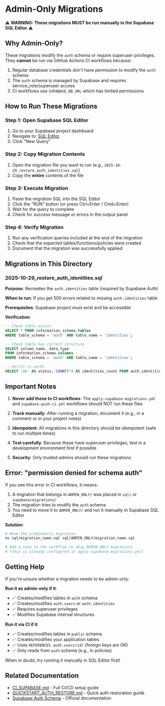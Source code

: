 # Admin-Only Migrations

⚠️ **WARNING: These migrations MUST be run manually in the Supabase SQL Editor** ⚠️

## Why Admin-Only?

These migrations modify the `auth` schema or require superuser privileges. They **cannot** be run via GitHub Actions CI workflows because:

1. Regular database credentials don't have permission to modify the `auth` schema
2. The `auth` schema is managed by Supabase and requires service_role/superuser access
3. CI workflows use `SUPABASE_DB_URL` which has limited permissions

## How to Run These Migrations

### Step 1: Open Supabase SQL Editor

1. Go to your Supabase project dashboard
2. Navigate to: [SQL Editor](https://supabase.com/dashboard/project/jskajkwulaaakhaolzdu/sql)
3. Click "New Query"

### Step 2: Copy Migration Contents

1. Open the migration file you want to run (e.g., `2025-10-29_restore_auth_identities.sql`)
2. Copy the **entire** contents of the file

### Step 3: Execute Migration

1. Paste the migration SQL into the SQL Editor
2. Click the "RUN" button (or press Ctrl+Enter / Cmd+Enter)
3. Wait for the query to complete
4. Check for success message or errors in the output panel

### Step 4: Verify Migration

1. Run any verification queries included at the end of the migration
2. Check that the expected tables/functions/policies were created
3. Document that the migration was successfully applied

## Migrations in This Directory

### 2025-10-29_restore_auth_identities.sql

**Purpose**: Recreates the `auth.identities` table (required by Supabase Auth)

**When to run**: If you get 500 errors related to missing `auth.identities` table

**Prerequisites**: Supabase project must exist and be accessible

**Verification**:
```sql
-- Check table exists
SELECT * FROM information_schema.tables 
WHERE table_schema = 'auth' AND table_name = 'identities';

-- Check table has correct structure
SELECT column_name, data_type 
FROM information_schema.columns 
WHERE table_schema = 'auth' AND table_name = 'identities';

-- Verify it works
SELECT 'ok' AS status, COUNT(*) AS identities_count FROM auth.identities;
```

## Important Notes

1. **Never add these to CI workflows**: The `apply-supabase-migrations.yml` and `supabase-push-ci.yml` workflows should NOT run these files

2. **Track manually**: After running a migration, document it (e.g., in a comment or in your project notes)

3. **Idempotent**: All migrations in this directory should be idempotent (safe to run multiple times)

4. **Test carefully**: Because these have superuser privileges, test in a development environment first if possible

5. **Security**: Only trusted admins should run these migrations

## Error: "permission denied for schema auth"

If you see this error in CI workflows, it means:

1. A migration that belongs in `ADMIN_ONLY/` was placed in `sql/` or `supabase/migrations/`
2. The migration tries to modify the `auth` schema
3. You need to move it to `ADMIN_ONLY/` and run it manually in Supabase SQL Editor

**Solution**:
```bash
# Move the problematic migration
mv sql/migration_name.sql sql/ADMIN_ONLY/migration_name.sql

# Add a note to the workflow to skip ADMIN_ONLY migrations
# (this is already configured in apply-supabase-migrations.yml)
```

## Getting Help

If you're unsure whether a migration needs to be admin-only:

**Run it as admin-only if it**:
- ✅ Creates/modifies tables in `auth` schema
- ✅ Creates/modifies `auth.users` or `auth.identities`
- ✅ Requires superuser privileges
- ✅ Modifies Supabase internal structures

**Run it via CI if it**:
- ✅ Creates/modifies tables in `public` schema
- ✅ Creates/modifies your application tables
- ✅ Uses `REFERENCES auth.users(id)` (foreign keys are OK)
- ✅ Only reads from `auth` schema (e.g., in policies)

When in doubt, try running it manually in SQL Editor first!

## Related Documentation

- [CI_SUPABASE.md](../../docs/CI_SUPABASE.md) - Full CI/CD setup guide
- [QUICKSTART_AUTH_RESTORE.md](../../QUICKSTART_AUTH_RESTORE.md) - Quick auth restoration guide
- [Supabase Auth Schema](https://supabase.com/docs/guides/auth/overview) - Official documentation
